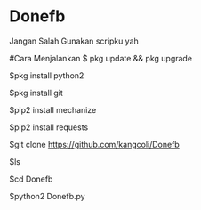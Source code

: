 # Donefb
Jangan Salah Gunakan scripku yah

#Cara Menjalankan 
$ pkg update && pkg upgrade

$pkg install python2

$pkg install git

$pip2 install mechanize

$pip2 install requests

$git clone https://github.com/kangcoli/Donefb

$ls

$cd Donefb

$python2 Donefb.py

